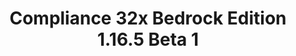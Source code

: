 ---
title: Compliance 32x Bedrock Edition 1.16.5 Beta 1
permalink: /article/compliance32xBedrock/1.16.200/B1
comments: true
comments-id: 1.16.200-32x-Beta-1
header-img: article/compliance32xBedrock/1.16.200-B1.jpg

long_text: We are proud to announce that rumours are true – With the release of Beta 1, Compliance 32x is now oficially available for Bedrock Edition! Enjoy your favourite double-the-resolution block-game resource pack, now also on Xbox, mobile and Windows 10. <br><br>Starting with this version, packs for both Minecraft editions are going to be updated simultaneously. If you're interested in the changelog since Alpha 7 or what's going to happen with the pack in the future, check out <a href="../../compliance32x/1.16.5/B1">the Java Edition Beta 1 blog post</a>.

download:
  - Beta 1 - 1.16.200:
    - https://github.com/Compliance-Resource-Pack/Resource-Pack-32x/releases/download/beta-1/Compliance-32x-Bedrock-Beta-1.mcpack

---